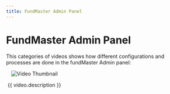 ```yaml
---
title: FundMaster Admin Panel
---
```


# FundMaster Admin Panel 

This categories of videos shows how different configurations and processes are done in the fundMaster Admin panel:

<div class="videos-grid">
  <div v-for="video in videos" :key="video.id" class="video-item">
    <a @click="openModal(video)">
      <img :src="video.thumbnail" alt="Video Thumbnail">
    </a>
    <p>{{ video.description }}</p>
  </div>
</div>

<template>
  <div class="video-modal" v-if="currentVideo">
    <div class="video-modal-overlay" @click="closeModal">
      <div class="video-modal-frame">
        <iframe :src="currentVideo.videoUrl" frameborder="0" allowfullscreen></iframe>
      </div>
      <button class="close-modal">Close</button>
    </div>
  </div>
</template>

<script>
export default {
  data() {
    return {
      videos: [
        {
          id: 1,
          thumbnail: "https://img.youtube.com/vi/CTnr9bLD48k/hqdefault.jpg",
          videoUrl: "https://www.youtube.com/embed/CTnr9bLD48k",
          description: "Financial Adviser Explains - The New State Pension (UK)"
        },
        {
          id: 2,
          thumbnail: "https://img.youtube.com/vi/E2RDvUiRRG8/hqdefault.jpg",
          videoUrl: "https://www.youtube.com/embed/E2RDvUiRRG8",
          description: "Pensions Explained UK | Pension Basics for everyone"
        },
        {
          id: 3,
          thumbnail: "https://img.youtube.com/vi/QsyQ5wazRno/hqdefault.jpg",
          videoUrl: "https://www.youtube.com/embed/QsyQ5wazRno",
          description: "Pensions For Beginners 2023 - A Complete Guide (UK)"
        },
        // Add more videos here...
      ],
      currentVideo: null
    };
  },
  methods: {
    openModal(video) {
      this.currentVideo = video;
    },
    closeModal() {
      this.currentVideo = null;
    }
  }
};
</script>

<style>
.videos-grid {
  display: grid;
  grid-template-columns: repeat(3, 1fr);
  grid-gap: 20px;
}

.video-item {
  text-align: center;
  cursor: pointer;
}

.video-item img {
  max-width: 100%;
}

.video-modal-overlay {
  position: fixed;
  top: 0;
  left: 0;
  width: 100%;
  height: 100%;
  background-color: rgba(0, 0, 0, 0.7);
  display: flex;
  justify-content: center;
  align-items: center;
  z-index: 9999;
  backdrop-filter: blur(5px);
}

.video-modal-frame {
  position: relative;
  width: 70%;
  padding-bottom: 56.25%;
  height: 0;
}

.video-modal-frame iframe {
  position: absolute;
  width: 100%;
  height: 100%;
}

.close-modal {
  position: absolute;
  top: 15px;
  right: 15px;
  background-color: transparent;
  border: none;
  color: #fff;
  font-size: 18px;
  cursor: pointer;
}
</style>
